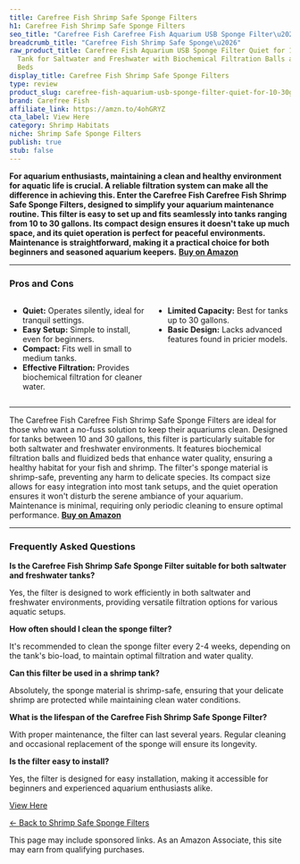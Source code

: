 ```yaml
---
title: Carefree Fish Shrimp Safe Sponge Filters
h1: Carefree Fish Shrimp Safe Sponge Filters
seo_title: "Carefree Fish Carefree Fish Aquarium USB Sponge Filter\u2026"
breadcrumb_title: "Carefree Fish Shrimp Safe Sponge\u2026"
raw_product_title: Carefree Fish Aquarium USB Sponge Filter Quiet for 10~30Gal Fish
  Tank for Saltwater and Freshwater with Biochemical Filtration Balls and Fluidized
  Beds
display_title: Carefree Fish Shrimp Safe Sponge Filters
type: review
product_slug: carefree-fish-aquarium-usb-sponge-filter-quiet-for-10-30gal-fish-tank-f-849a6bf0
brand: Carefree Fish
affiliate_link: https://amzn.to/4ohGRYZ
cta_label: View Here
category: Shrimp Habitats
niche: Shrimp Safe Sponge Filters
publish: true
stub: false
---
```


<div id="intro" class="full-width">
  <p><strong>For aquarium enthusiasts, maintaining a clean and healthy environment for aquatic life is crucial. A reliable filtration system can make all the difference in achieving this. Enter the Carefree Fish Carefree Fish Shrimp Safe Sponge Filters, designed to simplify your aquarium maintenance routine. This filter is easy to set up and fits seamlessly into tanks ranging from 10 to 30 gallons. Its compact design ensures it doesn't take up much space, and its quiet operation is perfect for peaceful environments. Maintenance is straightforward, making it a practical choice for both beginners and seasoned aquarium keepers.</strong> <a href="https://amzn.to/4ohGRYZ" rel="nofollow sponsored noopener" target="_blank"><strong>Buy on Amazon</strong></a></p>
</div>

<hr />
<h3 id="pros-cons">Pros and Cons</h3>
<div class="pc-grid" style="display:grid;grid-template-columns:1fr 1fr;gap:16px;">
  <ul>
    <li><strong>Quiet:</strong> Operates silently, ideal for tranquil settings.</li>
    <li><strong>Easy Setup:</strong> Simple to install, even for beginners.</li>
    <li><strong>Compact:</strong> Fits well in small to medium tanks.</li>
    <li><strong>Effective Filtration:</strong> Provides biochemical filtration for cleaner water.</li>
  </ul>
  <ul>
    <li><strong>Limited Capacity:</strong> Best for tanks up to 30 gallons.</li>
    <li><strong>Basic Design:</strong> Lacks advanced features found in pricier models.</li>
  </ul>
</div>
<hr />

<div class="full-width">
  <p>The Carefree Fish Carefree Fish Shrimp Safe Sponge Filters are ideal for those who want a no-fuss solution to keep their aquariums clean. Designed for tanks between 10 and 30 gallons, this filter is particularly suitable for both saltwater and freshwater environments. It features biochemical filtration balls and fluidized beds that enhance water quality, ensuring a healthy habitat for your fish and shrimp. The filter's sponge material is shrimp-safe, preventing any harm to delicate species. Its compact size allows for easy integration into most tank setups, and the quiet operation ensures it won't disturb the serene ambiance of your aquarium. Maintenance is minimal, requiring only periodic cleaning to ensure optimal performance. <a href="https://amzn.to/4ohGRYZ" rel="nofollow sponsored noopener" target="_blank"><strong>Buy on Amazon</strong></a></p>
</div>

<hr />
<h3 id="faqs">Frequently Asked Questions</h3>

<p><strong>Is the Carefree Fish Shrimp Safe Sponge Filter suitable for both saltwater and freshwater tanks?</strong></p>
<p>Yes, the filter is designed to work efficiently in both saltwater and freshwater environments, providing versatile filtration options for various aquatic setups.</p>

<p><strong>How often should I clean the sponge filter?</strong></p>
<p>It's recommended to clean the sponge filter every 2-4 weeks, depending on the tank's bio-load, to maintain optimal filtration and water quality.</p>

<p><strong>Can this filter be used in a shrimp tank?</strong></p>
<p>Absolutely, the sponge material is shrimp-safe, ensuring that your delicate shrimp are protected while maintaining clean water conditions.</p>

<p><strong>What is the lifespan of the Carefree Fish Shrimp Safe Sponge Filter?</strong></p>
<p>With proper maintenance, the filter can last several years. Regular cleaning and occasional replacement of the sponge will ensure its longevity.</p>

<p><strong>Is the filter easy to install?</strong></p>
<p>Yes, the filter is designed for easy installation, making it accessible for beginners and experienced aquarium enthusiasts alike.</p>
<p><a class="btn" href="https://amzn.to/4ohGRYZ" target="_blank" rel="nofollow sponsored noopener">View Here</a></p>
<p><a href="/roundups/shrimp-habitats/shrimp-safe-sponge-filters/">← Back to Shrimp Safe Sponge Filters</a></p>
<aside class="disclosure">This page may include sponsored links. As an Amazon Associate, this site may earn from qualifying purchases.</aside>
